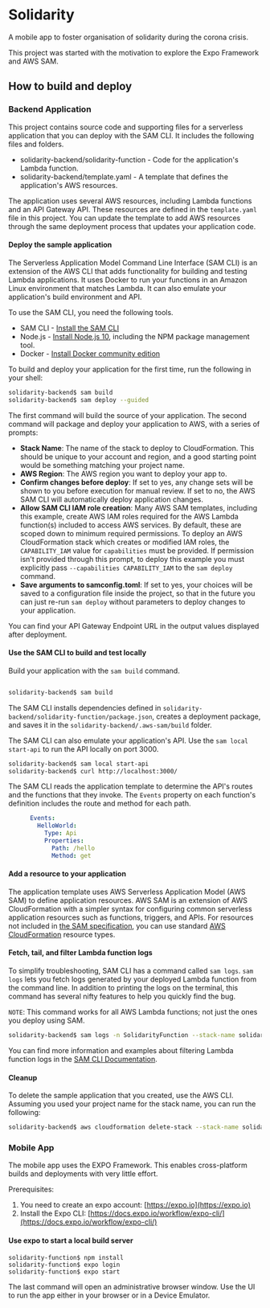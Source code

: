 # Solidarity

A mobile app to foster organisation of solidarity during the corona crisis.

This project was started with the motivation to explore the Expo Framework and AWS SAM.


## How to build and deploy

### Backend Application
This project contains source code and supporting files for a serverless application that you can deploy with the SAM CLI. It includes the following files and folders.

- solidarity-backend/solidarity-function - Code for the application's Lambda function.
- solidarity-backend/template.yaml - A template that defines the application's AWS resources.

The application uses several AWS resources, including Lambda functions and an API Gateway API. These resources are defined in the `template.yaml` file in this project. You can update the template to add AWS resources through the same deployment process that updates your application code.

#### Deploy the sample application

The Serverless Application Model Command Line Interface (SAM CLI) is an extension of the AWS CLI that adds functionality for building and testing Lambda applications. It uses Docker to run your functions in an Amazon Linux environment that matches Lambda. It can also emulate your application's build environment and API.

To use the SAM CLI, you need the following tools.

* SAM CLI - [Install the SAM CLI](https://docs.aws.amazon.com/serverless-application-model/latest/developerguide/serverless-sam-cli-install.html)
* Node.js - [Install Node.js 10](https://nodejs.org/en/), including the NPM package management tool.
* Docker - [Install Docker community edition](https://hub.docker.com/search/?type=edition&offering=community)

To build and deploy your application for the first time, run the following in your shell:

```bash
solidarity-backend$ sam build
solidarity-backend$ sam deploy --guided
```

The first command will build the source of your application. The second command will package and deploy your application to AWS, with a series of prompts:

* **Stack Name**: The name of the stack to deploy to CloudFormation. This should be unique to your account and region, and a good starting point would be something matching your project name.
* **AWS Region**: The AWS region you want to deploy your app to.
* **Confirm changes before deploy**: If set to yes, any change sets will be shown to you before execution for manual review. If set to no, the AWS SAM CLI will automatically deploy application changes.
* **Allow SAM CLI IAM role creation**: Many AWS SAM templates, including this example, create AWS IAM roles required for the AWS Lambda function(s) included to access AWS services. By default, these are scoped down to minimum required permissions. To deploy an AWS CloudFormation stack which creates or modified IAM roles, the `CAPABILITY_IAM` value for `capabilities` must be provided. If permission isn't provided through this prompt, to deploy this example you must explicitly pass `--capabilities CAPABILITY_IAM` to the `sam deploy` command.
* **Save arguments to samconfig.toml**: If set to yes, your choices will be saved to a configuration file inside the project, so that in the future you can just re-run `sam deploy` without parameters to deploy changes to your application.

You can find your API Gateway Endpoint URL in the output values displayed after deployment.

#### Use the SAM CLI to build and test locally

Build your application with the `sam build` command.

```bash

solidarity-backend$ sam build
```

The SAM CLI installs dependencies defined in `solidarity-backend/solidarity-function/package.json`, creates a deployment package, and saves it in the `solidarity-backend/.aws-sam/build` folder.

The SAM CLI can also emulate your application's API. Use the `sam local start-api` to run the API locally on port 3000.

```bash
solidarity-backend$ sam local start-api
solidarity-backend$ curl http://localhost:3000/
```

The SAM CLI reads the application template to determine the API's routes and the functions that they invoke. The `Events` property on each function's definition includes the route and method for each path.

```yaml
      Events:
        HelloWorld:
          Type: Api
          Properties:
            Path: /hello
            Method: get
```

#### Add a resource to your application
The application template uses AWS Serverless Application Model (AWS SAM) to define application resources. AWS SAM is an extension of AWS CloudFormation with a simpler syntax for configuring common serverless application resources such as functions, triggers, and APIs. For resources not included in [the SAM specification](https://github.com/awslabs/serverless-application-model/blob/master/versions/2016-10-31.md), you can use standard [AWS CloudFormation](https://docs.aws.amazon.com/AWSCloudFormation/latest/UserGuide/aws-template-resource-type-ref.html) resource types.

#### Fetch, tail, and filter Lambda function logs

To simplify troubleshooting, SAM CLI has a command called `sam logs`. `sam logs` lets you fetch logs generated by your deployed Lambda function from the command line. In addition to printing the logs on the terminal, this command has several nifty features to help you quickly find the bug.

`NOTE`: This command works for all AWS Lambda functions; not just the ones you deploy using SAM.

```bash
solidarity-backend$ sam logs -n SolidarityFunction --stack-name solidarity-backend --tail
```

You can find more information and examples about filtering Lambda function logs in the [SAM CLI Documentation](https://docs.aws.amazon.com/serverless-application-model/latest/developerguide/serverless-sam-cli-logging.html).

#### Cleanup

To delete the sample application that you created, use the AWS CLI. Assuming you used your project name for the stack name, you can run the following:

```bash
solidarity-backend$ aws cloudformation delete-stack --stack-name solidarity-backend
```

### Mobile App

The mobile app uses the EXPO Framework. This enables cross-platform builds and deployments with very little effort.

Prerequisites: 
1. You need to create an expo account: [https://expo.io](https://expo.io)
2. Install the Expo CLI: [https://docs.expo.io/workflow/expo-cli/](https://docs.expo.io/workflow/expo-cli/)

#### Use expo to start a local build server
```
solidarity-function$ npm install
solidarity-function$ expo login
solidarity-function$ expo start
```

The last command will open an administrative browser window. Use the UI to run the app either in your browser or in a Device Emulator. 